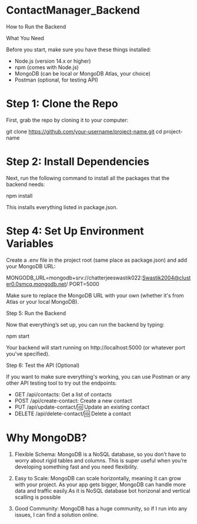 ﻿# ContactManager_Backend
 How to Run the Backend



What You Need

Before you start, make sure you have these things installed:

- Node.js (version 14.x or higher)
- npm (comes with Node.js)
- MongoDB (can be local or MongoDB Atlas, your choice)
- Postman (optional, for testing API)

# Step 1: Clone the Repo

First, grab the repo by cloning it to your computer:

git clone https://github.com/your-username/project-name.git
cd project-name

# Step 2: Install Dependencies

Next, run the following command to install all the packages that the backend needs:

npm install

This installs everything listed in package.json.





# Step 4: Set Up Environment Variables

Create a .env file in the project root (same place as package.json) and add your MongoDB URL:

MONGODB_URL=mongodb+srv://chatterjeeswastik022:Swastik2004@cluster0.0smcq.mongodb.net/
PORT=5000

Make sure to replace the MongoDB URL with your own (whether it's from Atlas or your local MongoDB).

Step 5: Run the Backend

Now that everything’s set up, you can run the backend by typing:

npm start

Your backend will start running on http://localhost:5000 (or whatever port you've specified).

Step 6: Test the API (Optional)

If you want to make sure everything's working, you can use Postman or any other API testing tool to try out the endpoints:

- GET /api/contacts: Get a list of contacts
- POST /api/create-contact: Create a new contact
- PUT /api/update-contact/:id: Update an existing contact
- DELETE /api/delete-contact/:id: Delete a contact

# Why MongoDB?



1. Flexible Schema: MongoDB is a NoSQL database, so you don’t have to worry about rigid tables and columns. This is super useful when you’re developing something fast and you need flexibility.
   
2. Easy to Scale: MongoDB can scale horizontally, meaning it can grow with your project. As your app gets bigger, MongoDB can handle more data and traffic easily.As it is NoSQL database bot horizonal and vertical
                  scalling is possible

3. Good Community: MongoDB has a huge community, so if I run into any issues, I can find a solution online.




